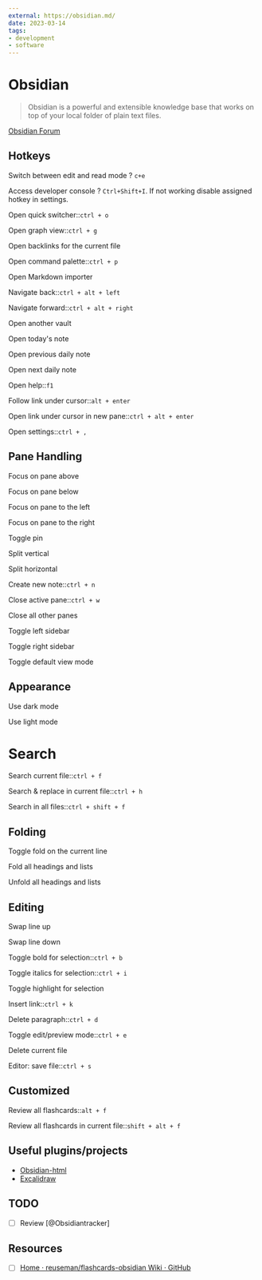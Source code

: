 ```yaml
---
external: https://obsidian.md/
date: 2023-03-14
tags:
- development
- software
---
```


# Obsidian

> Obsidian is a powerful and extensible knowledge base that works on top of your
> local folder of plain text files.

[Obsidian Forum](https://forum.obsidian.md/)

## Hotkeys

Switch between edit and read mode
?
`c+e`
<!--SR:!2023-06-25,43,270-->

Access developer console
?
`Ctrl+Shift+I`. If not working disable assigned hotkey in settings.

Open quick switcher::`ctrl + o`

Open graph view::`ctrl + g`

Open backlinks for the current file

Open command palette::`ctrl + p`

Open Markdown importer

Navigate back::`ctrl + alt + left`

Navigate forward::`ctrl + alt + right`

Open another vault

Open today's note

Open previous daily note

Open next daily note

Open help::`f1`

Follow link under cursor::`alt + enter`

Open link under cursor in new pane::`ctrl + alt + enter`

Open settings::`ctrl + ,`

## Pane Handling

Focus on pane above

Focus on pane below

Focus on pane to the left

Focus on pane to the right

Toggle pin

Split vertical

Split horizontal

Create new note::`ctrl + n`

Close active pane::`ctrl + w`

Close all other panes

Toggle left sidebar

Toggle right sidebar

Toggle default view mode

## Appearance

Use dark mode

Use light mode

# Search

Search current file::`ctrl + f`

Search & replace in current file::`ctrl + h`

Search in all files::`ctrl + shift + f`

## Folding

Toggle fold on the current line

Fold all headings and lists

Unfold all headings and lists

## Editing

Swap line up

Swap line down

Toggle bold for selection::`ctrl + b`

Toggle italics for selection::`ctrl + i`

Toggle highlight for selection

Insert link::`ctrl + k`

Delete paragraph::`ctrl + d`

Toggle edit/preview mode::`ctrl + e`

Delete current file

Editor: save file::`ctrl + s`

## Customized

Review all flashcards::`alt + f`

Review all flashcards in current file::`shift + alt + f`

## Useful plugins/projects

- [Obsidian-html](https://obsidian-html.github.io/v4/index.html)
- [Excalidraw](https://github.com/zsviczian/obsidian-excalidraw-plugin)

## TODO

- [ ] Review [@Obsidiantracker]

## Resources

- [ ] [Home · reuseman/flashcards-obsidian Wiki · GitHub](https://github.com/reuseman/flashcards-obsidian/wiki)

